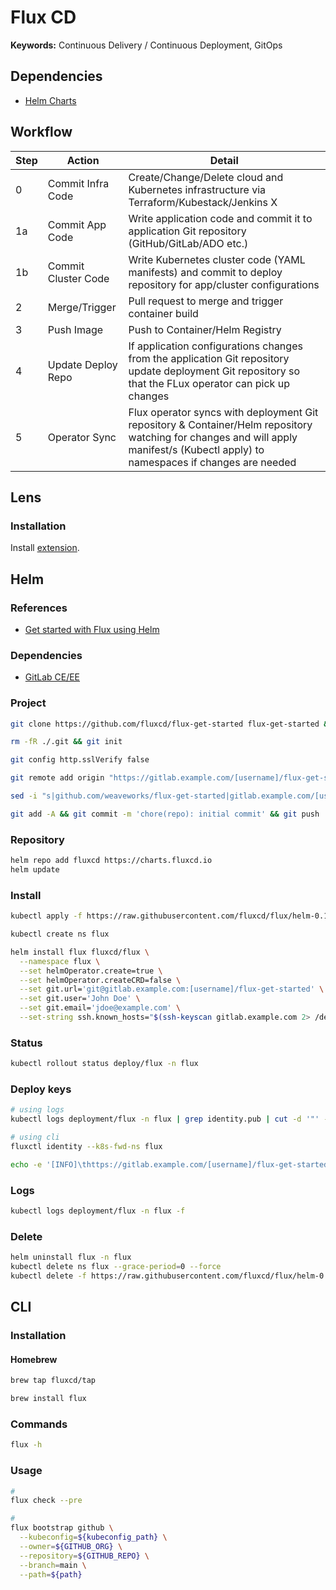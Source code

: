 # Flux CD

**Keywords:** Continuous Delivery / Continuous Deployment, GitOps

<!--
https://github.com/paulcarlton-ww/weaveworks-cx-task

https://github.com/stefanprodan/gitops-istio
https://github.com/ruzickap/k8s-flagger-istio-flux
https://github.com/datalayer-examples/flux-crossplane-example
https://github.com/datalayer-examples/flux2-kustomize-helm-example
https://github.com/datalayer-examples/flux2-multi-tenancy-example

https://www.youtube.com/watch?v=R6OeIgb7lUI
-->

## Dependencies

- [Helm Charts](/helm.md)

## Workflow

| Step | Action              | Detail                                                                                                                                                                            |
| ---- | ------------------- | --------------------------------------------------------------------------------------------------------------------------------------------------------------------------------- |
| 0    | Commit Infra Code   | Create/Change/Delete cloud and Kubernetes infrastructure via Terraform/Kubestack/Jenkins X                                                                                        |
| 1a   | Commit App Code     | Write application code and commit it to application Git repository (GitHub/GitLab/ADO etc.)                                                                                       |
| 1b   | Commit Cluster Code | Write Kubernetes cluster code (YAML manifests) and commit to deploy repository for app/cluster configurations                                                                     |
| 2    | Merge/Trigger       | Pull request to merge and trigger container build                                                                                                                                 |
| 3    | Push Image          | Push to Container/Helm Registry                                                                                                                                                   |
| 4    | Update Deploy Repo  | If application configurations changes from the application Git repository update deployment Git repository so that the FLux operator can pick up changes                          |
| 5    | Operator Sync       | Flux operator syncs with deployment Git repository & Container/Helm repository watching for changes and will apply manifest/s (Kubectl apply) to namespaces if changes are needed |

## Lens

### Installation

Install [extension](lens://app/extensions/install/@appvia/lens-extension-fluxcd).

## Helm

### References

- [Get started with Flux using Helm](https://github.com/fluxcd/flux/blob/master/docs/tutorials/get-started-helm.md)

### Dependencies

- [GitLab CE/EE](/gitlab_ce.md)

### Project

```sh
git clone https://github.com/fluxcd/flux-get-started flux-get-started && cd "$_"
```

```sh
rm -fR ./.git && git init
```

```sh
git config http.sslVerify false
```

```sh
git remote add origin "https://gitlab.example.com/[username]/flux-get-started.git"
```

```sh
sed -i "s|github.com/weaveworks/flux-get-started|gitlab.example.com/[username]/flux-get-started|" ./releases/ghost.yaml
```

```sh
git add -A && git commit -m 'chore(repo): initial commit' && git push
```

### Repository

```sh
helm repo add fluxcd https://charts.fluxcd.io
helm update
```

### Install

```sh
kubectl apply -f https://raw.githubusercontent.com/fluxcd/flux/helm-0.10.1/deploy-helm/flux-helm-release-crd.yaml
```

```sh
kubectl create ns flux
```

```sh
helm install flux fluxcd/flux \
  --namespace flux \
  --set helmOperator.create=true \
  --set helmOperator.createCRD=false \
  --set git.url='git@gitlab.example.com:[username]/flux-get-started' \
  --set git.user='John Doe' \
  --set git.email='jdoe@example.com' \
  --set-string ssh.known_hosts="$(ssh-keyscan gitlab.example.com 2> /dev/null)"
```

### Status

```sh
kubectl rollout status deploy/flux -n flux
```

### Deploy keys

```sh
# using logs
kubectl logs deployment/flux -n flux | grep identity.pub | cut -d '"' -f 2

# using cli
fluxctl identity --k8s-fwd-ns flux
```

```sh
echo -e '[INFO]\thttps://gitlab.example.com/[username]/flux-get-started/-/settings/repository'
```

### Logs

```sh
kubectl logs deployment/flux -n flux -f
```

### Delete

```sh
helm uninstall flux -n flux
kubectl delete ns flux --grace-period=0 --force
kubectl delete -f https://raw.githubusercontent.com/fluxcd/flux/helm-0.10.1/deploy-helm/flux-helm-release-crd.yaml
```

## CLI

### Installation

#### Homebrew

```sh
brew tap fluxcd/tap

brew install flux
```

### Commands

```sh
flux -h
```

### Usage

```sh
#
flux check --pre

#
flux bootstrap github \
  --kubeconfig=${kubeconfig_path} \
  --owner=${GITHUB_ORG} \
  --repository=${GITHUB_REPO} \
  --branch=main \
  --path=${path}
```
